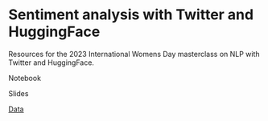 # Sentiment analysis with Twitter and HuggingFace

Resources for the 2023 International Womens Day masterclass on NLP with Twitter and HuggingFace.

Notebook

Slides

[Data](https://raw.githubusercontent.com/NICD-UK/IWD-twitterxhuggingface/main/data/elon_musk_tweets.csv)
